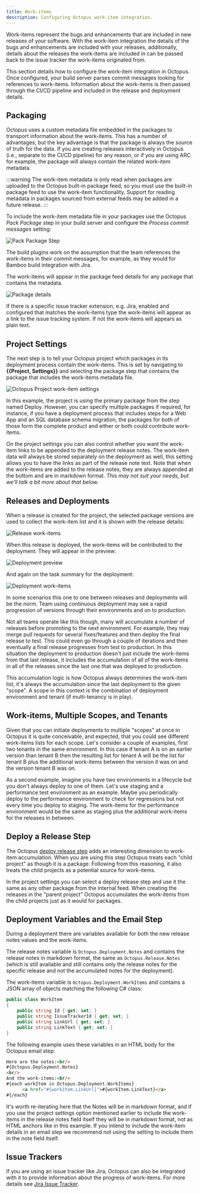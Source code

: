 ```yaml
---
title: Work-items
description: Configuring Octopus work-item integration.
---
```


Work-items represent the bugs and enhancements that are included in new releases of your software. With the work-item integration the details of the bugs and enhancements are included with your releases, additionally, details about the releases the work-items are included in can be passed back to the issue tracker the work-items originated from.

This section details how to configure the work-item integration in Octopus. Once configured, your build server parses commit messages looking for references to work-items. Information about the work-items is then passed through the CI/CD pipeline and included in the release and deployment details.

## Packaging

Octopus uses a custom metadata file embedded in the packages to transport information about the work-items. This has a number of advantages, but the key advantage is that the package is always the source of truth for the data. If you are creating releases interactively in Octopus (i.e., separate to the CI/CD pipeline) for any reason, or if you are using ARC for example, the package will always contain the related work-item metadata.

:::warning
The work-item metadata is only read when packages are uploaded to the Octopus built-in package feed, so you must use the built-in package feed to use the work-item functionality. Support for reading metadata in packages sourced from external feeds may be added in a future release.
:::

To include the work-item metadata file in your packages use the Octopus _Pack Package_ step in your build server and configure the _Process commit messages_ setting:

![Pack Package Step](pack-step.png)

The build plugins work on the assumption that the team references the work-items in their commit messages, for example, as they would for Bamboo build integration with Jira.

The work-items will appear in the package feed details for any package that contains the metadata.

![Package details](package-detail.png)

If there is a specific issue tracker extension, e.g. Jira, enabled and configured that matches the work-items type the work-items will appear as a link to the issue tracking system. If not the work-items will appears as plain text.

## Project Settings

The next step is to tell your Octopus project which packages in its deployment process contain the work-items. This is set by navigating to **{{Project, Settings}}** and selecting the package step that contains the package that includes the work-items metadata file.

![Octopus Project work-item settings](octo-project.png)

In this example, the project is using the primary package from the step named Deploy. However, you can specify multiple packages if required, for instance, if you have a deployment process that includes steps for a Web App and an SQL database schema migration, the packages for both of those form the complete product and either or both could contribute work-items.

On the project settings you can also control whether you want the work-item links to be appended to the deployment release notes. The work-item data will always be stored separately on the deployment as well, this setting allows you to have the links as part of the release note text. Note that when the work-items are added to the release notes, they are always appended at the bottom and are in markdown format. *This may not suit your needs, but we'll talk a bit more about that below.*

## Releases and Deployments

When a release is created for the project, the selected package versions are used to collect the work-item list and it is shown with the release details:

![Release work-items](release-work-items.png)

When this release is deployed, the work-items will be contributed to the deployment. They will appear in the preview:

![Deployment preview](deploy-preview-work-items.png)

And again on the task summary for the deployment:

![Deployment work-items](deploy-work-items.png)

In some scenarios this one to one between releases and deployments will be the norm. Team using continuous deployment may see a rapid progression of versions through their environments and on to production.

Not all teams operate like this though, many will accumulate a number of releases before promoting to the next environment. For example, they may merge pull requests for several fixes/features and then deploy the final release to test. This could even go through a couple of iterations and then eventually a final release progresses from test to production. In this situation the deployment to production doesn't just include the work-items from that last release, it includes the accumulation of all of the work-items in all of the releases since the last one that was deployed to production.

This accumulation logic is how Octopus always determines the work-item list, it's always the accumulation since the last deployment to the given "scope". A scope in this context is the combination of deployment environment and tenant (if multi-tenancy is in play).

## Work-items, Multiple Scopes, and Tenants

Given that you can initiate deployments to multiple "scopes" at once in Octopus it is quite conceivable, and expected, that you could see different work-items lists for each scope. Let's consider a couple of examples, first two tenants in the same environment. In this case if tenant A is on an earlier version than tenant B then the resulting list for tenant A will be the list for tenant B plus the additional work-items between the version it was on and the version tenant B was on.

As a second example, imagine you have two environments in a lifecycle but you don't always deploy to one of them. Let's use staging and a performance test environment as an example. Maybe you periodically deploy to the performance environment to check for regressions but not every time you deploy to staging. The work-items for the performance environment would be the same as staging plus the additional work-items for the releases in between.

## Deploy a Release Step

The Octopus [deploy release step](https://g.octopushq.com/DeployReleaseStep) adds an interesting dimension to work-item accumulation. When you are using this step Octopus treats each "child project" as though it is a package. Following from this reasoning, it also treats the child projects as a potential source for work-items.

In the project settings you can select a deploy release step and use it the same as any other package from the internal feed. When creating the releases in the "parent project" Octopus accumulates the work-items from the child projects just as it would for packages.

## Deployment Variables and the Email Step

During a deployment there are variables available for both the new release notes values and the work-items.

The release notes variable is `Octopus.Deployment.Notes` and contains the release notes in markdown format, the same as `Octopus.Release.Notes` (which is still available and still contains only the release notes for the specific release and not the accumulated notes for the deployment).

The work-items variable is `Octopus.Deployment.WorkItems` and contains a JSON array of objects matching the following C# class:

```csharp
public class WorkItem
{
    public string Id { get; set; }
    public string IssueTrackerId { get; set; }
    public string LinkUrl { get; set; }
    public string LinkText { get; set; }
}
```

The following example uses these variables in an HTML body for the Octopus email step:

```html
Here are the notes:<br/>
#{Octopus.Deployment.Notes}
<br/>
And the work-items:<br/>
#{each workItem in Octopus.Deployment.WorkItems}
      <a href="#{workItem.LinkUrl}">#{workItem.LinkText}</a>
#{/each}
```

It's worth re-iterating here that the Notes will be in markdown format, and if you use the project settings option mentioned earlier to include the work-items in the release notes field itself they will be in markdown format, not as HTML anchors like in this example. If you intend to include the work-item details in an email step we recommend not using the setting to include them in the note field itself.

## Issue Trackers

If you are using an issue tracker like Jira, Octopus can also be integrated with it to provide information about the progress of work-items. For more details see [Jira Issue Tracker](/docs/api-and-integration/work-items/jira.md).
